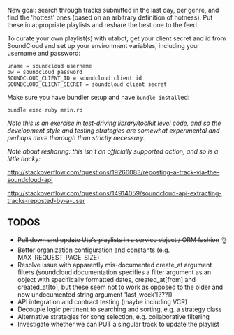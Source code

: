 New goal: search through tracks submitted in the last day, per genre, and find the 'hottest' ones (based on an arbitrary definition of hotness).  Put these in appropriate playlists and reshare the best one to the feed.

To curate your own playlist(s) with utabot, get your client secret and id from SoundCloud and set up your environment variables, including your username and password:

```
uname = soundcloud username
pw = soundcloud password
SOUNDCLOUD_CLIENT_ID = soundcloud client id
SOUNDCLOUD_CLIENT_SECRET = soundcloud client secret
```

Make sure you have bundler setup and have `bundle install`ed:

`bundle exec ruby main.rb`

*Note this is an exercise in test-driving library/toolkit level code, and so the development style and testing strategies are somewhat experimental and perhaps more thorough than strictly necessary.*

*Note about resharing: this isn't an officially supported action, and so is a little hacky:*

http://stackoverflow.com/questions/19266083/reposting-a-track-via-the-soundcloud-api

http://stackoverflow.com/questions/14914059/soundcloud-api-extracting-tracks-reposted-by-a-user

## TODOS
- ~~Pull down and update Uta's playlists in a service object / ORM fashion~~ :ok_hand:
- Better organization configuration and constants (e.g. MAX_REQUEST_PAGE_SIZE)
- Resolve issue with apparently mis-documented create_at argument filters (soundcloud documentation specifies a filter argument as an object with specifically formatted dates, created_at[from] and created_at[to], but these seem not to work as opposed to the older and now undocumented string argument 'last_week'[???])
- API integration and contract testing (maybe including VCR)
- Decouple logic pertinent to searching and sorting, e.g. a strategy class
- Alternative strategies for song selection, e.g. collaborative filtering
- Investigate whether we can PUT a singular track to update the playlist
